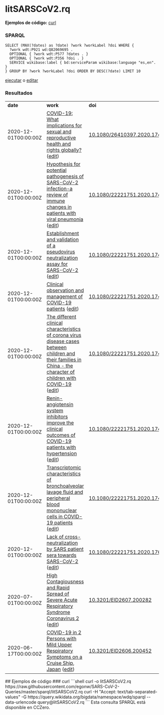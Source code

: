 # litSARSCoV2.rq
**Ejemplos de código:** [curl](#curl)
### SPARQL
```sparql
SELECT (MAX(?dates) as ?date) ?work ?workLabel ?doi WHERE {
  ?work wdt:P921 wd:Q82069695 .
  OPTIONAL { ?work wdt:P577 ?dates . }
  OPTIONAL { ?work wdt:P356 ?doi . }
  SERVICE wikibase:label { bd:serviceParam wikibase:language "es,en". }
} GROUP BY ?work ?workLabel ?doi ORDER BY DESC(?date) LIMIT 10
```
[ejecutar](https://query.wikidata.org/embed.html#SELECT%20%28MAX%28%3Fdates%29%20as%20%3Fdate%29%20%3Fwork%20%3FworkLabel%20%3Fdoi%20WHERE%20%7B%0A%20%20%3Fwork%20wdt%3AP921%20wd%3AQ82069695%20.%0A%20%20OPTIONAL%20%7B%20%3Fwork%20wdt%3AP577%20%3Fdates%20.%20%7D%0A%20%20OPTIONAL%20%7B%20%3Fwork%20wdt%3AP356%20%3Fdoi%20.%20%7D%0A%20%20SERVICE%20wikibase%3Alabel%20%7B%20bd%3AserviceParam%20wikibase%3Alanguage%20%22es%2Cen%22.%20%7D%0A%7D%20GROUP%20BY%20%3Fwork%20%3FworkLabel%20%3Fdoi%20ORDER%20BY%20DESC%28%3Fdate%29%20LIMIT%2010%0A) o [editar](https://query.wikidata.org/#SELECT%20%28MAX%28%3Fdates%29%20as%20%3Fdate%29%20%3Fwork%20%3FworkLabel%20%3Fdoi%20WHERE%20%7B%0A%20%20%3Fwork%20wdt%3AP921%20wd%3AQ82069695%20.%0A%20%20OPTIONAL%20%7B%20%3Fwork%20wdt%3AP577%20%3Fdates%20.%20%7D%0A%20%20OPTIONAL%20%7B%20%3Fwork%20wdt%3AP356%20%3Fdoi%20.%20%7D%0A%20%20SERVICE%20wikibase%3Alabel%20%7B%20bd%3AserviceParam%20wikibase%3Alanguage%20%22es%2Cen%22.%20%7D%0A%7D%20GROUP%20BY%20%3Fwork%20%3FworkLabel%20%3Fdoi%20ORDER%20BY%20DESC%28%3Fdate%29%20LIMIT%2010%0A)


### Resultados
<table>
  <tr>
    <td><b>date</b></td>
    <td><b>work</b></td>
    <td><b>doi</b></td>
  </tr>
  <tr>
    <td>2020-12-01T00:00:00Z</td>
    <td><a href="https://tools.wmflabs.org/scholia/Q90454781">COVID-19: What implications for sexual and reproductive health and rights globally?</a> (<a href="http://www.wikidata.org/entity/Q90454781">edit</a>)</td>
    <td><a href="https://doi.org/10.1080/26410397.2020.1746065">10.1080/26410397.2020.1746065</a></td>
  </tr>
  <tr>
    <td>2020-12-01T00:00:00Z</td>
    <td><a href="https://tools.wmflabs.org/scholia/Q90502868">Hypothesis for potential pathogenesis of SARS-CoV-2 infection-a review of immune changes in patients with viral pneumonia</a> (<a href="http://www.wikidata.org/entity/Q90502868">edit</a>)</td>
    <td><a href="https://doi.org/10.1080/22221751.2020.1746199">10.1080/22221751.2020.1746199</a></td>
  </tr>
  <tr>
    <td>2020-12-01T00:00:00Z</td>
    <td><a href="https://tools.wmflabs.org/scholia/Q90617531">Establishment and validation of a pseudovirus neutralization assay for SARS-CoV-2</a> (<a href="http://www.wikidata.org/entity/Q90617531">edit</a>)</td>
    <td><a href="https://doi.org/10.1080/22221751.2020.1743767">10.1080/22221751.2020.1743767</a></td>
  </tr>
  <tr>
    <td>2020-12-01T00:00:00Z</td>
    <td><a href="https://tools.wmflabs.org/scholia/Q90625396">Clinical observation and management of COVID-19 patients</a> (<a href="http://www.wikidata.org/entity/Q90625396">edit</a>)</td>
    <td><a href="https://doi.org/10.1080/22221751.2020.1741327">10.1080/22221751.2020.1741327</a></td>
  </tr>
  <tr>
    <td>2020-12-01T00:00:00Z</td>
    <td><a href="https://tools.wmflabs.org/scholia/Q90625688">The different clinical characteristics of corona virus disease cases between children and their families in China - the character of children with COVID-19</a> (<a href="http://www.wikidata.org/entity/Q90625688">edit</a>)</td>
    <td><a href="https://doi.org/10.1080/22221751.2020.1744483">10.1080/22221751.2020.1744483</a></td>
  </tr>
  <tr>
    <td>2020-12-01T00:00:00Z</td>
    <td><a href="https://tools.wmflabs.org/scholia/Q90757765">Renin-angiotensin system inhibitors improve the clinical outcomes of COVID-19 patients with hypertension</a> (<a href="http://www.wikidata.org/entity/Q90757765">edit</a>)</td>
    <td><a href="https://doi.org/10.1080/22221751.2020.1746200">10.1080/22221751.2020.1746200</a></td>
  </tr>
  <tr>
    <td>2020-12-01T00:00:00Z</td>
    <td><a href="https://tools.wmflabs.org/scholia/Q90757778">Transcriptomic characteristics of bronchoalveolar lavage fluid and peripheral blood mononuclear cells in COVID-19 patients</a> (<a href="http://www.wikidata.org/entity/Q90757778">edit</a>)</td>
    <td><a href="https://doi.org/10.1080/22221751.2020.1747363">10.1080/22221751.2020.1747363</a></td>
  </tr>
  <tr>
    <td>2020-12-01T00:00:00Z</td>
    <td><a href="https://tools.wmflabs.org/scholia/Q94544087">Lack of cross-neutralization by SARS patient sera towards SARS-CoV-2</a> (<a href="http://www.wikidata.org/entity/Q94544087">edit</a>)</td>
    <td><a href="https://doi.org/10.1080/22221751.2020.1761267">10.1080/22221751.2020.1761267</a></td>
  </tr>
  <tr>
    <td>2020-07-01T00:00:00Z</td>
    <td><a href="https://tools.wmflabs.org/scholia/Q89991818">High Contagiousness and Rapid Spread of Severe Acute Respiratory Syndrome Coronavirus 2</a> (<a href="http://www.wikidata.org/entity/Q89991818">edit</a>)</td>
    <td><a href="https://doi.org/10.3201/EID2607.200282">10.3201/EID2607.200282</a></td>
  </tr>
  <tr>
    <td>2020-06-17T00:00:00Z</td>
    <td><a href="https://tools.wmflabs.org/scholia/Q89969479">COVID-19 in 2 Persons with Mild Upper Respiratory Symptoms on a Cruise Ship, Japan</a> (<a href="http://www.wikidata.org/entity/Q89969479">edit</a>)</td>
    <td><a href="https://doi.org/10.3201/EID2606.200452">10.3201/EID2606.200452</a></td>
  </tr>
</table>
## Ejemplos de código
### curl
```shell
curl -o litSARSCoV2.rq https://raw.githubusercontent.com/egonw/SARS-CoV-2-Queries/master/sparql/litSARSCoV2.rq
curl -H "Accept: text/tab-separated-values" -G https://query.wikidata.org/bigdata/namespace/wdq/sparql --data-urlencode query@litSARSCoV2.rq
```
Esta consulta SPARQL está disponible en CCZero.
